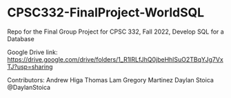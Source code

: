 # CPSC332-FinalProject-WorldSQL
Repo for the Final Group Project for CPSC 332, Fall 2022, Develop SQL for a Database

Google Drive link: https://drive.google.com/drive/folders/1_R1lRLfJhQ0jbeHhlSuO2TBqYJg7VxTJ?usp=sharing

Contributors:
Andrew Higa
Thomas Lam
Gregory Martinez
Daylan Stoica   @DaylanStoica
